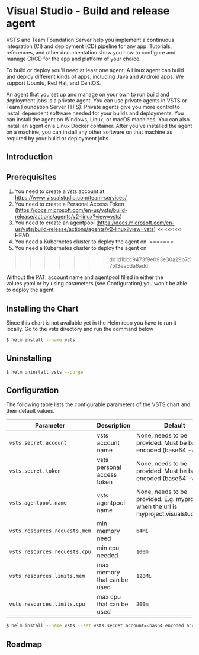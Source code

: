 # Visual Studio - Build and release agent #

VSTS and Team Foundation Server help you implement a continuous integration (CI) and deployment (CD) pipeline for any app. Tutorials, references, and other documentation show you how to configure and manage CI/CD for the app and platform of your choice.

To build or deploy you'll need at least one agent. A Linux agent can build and deploy different kinds of apps, including Java and Android apps. We support Ubuntu, Red Hat, and CentOS.

An agent that you set up and manage on your own to run build and deployment jobs is a private agent. You can use private agents in VSTS or Team Foundation Server (TFS). Private agents give you more control to install dependent software needed for your builds and deployments.
You can install the agent on Windows, Linux, or macOS machines. You can also install an agent on a Linux Docker container.
After you've installed the agent on a machine, you can install any other software on that machine as required by your build or deployment jobs.


## Introduction


## Prerequisites
1. You need to create a vsts account at https://www.visualstudio.com/team-services/
2. You need to create a Personal Access Token (https://docs.microsoft.com/en-us/vsts/build-release/actions/agents/v2-linux?view=vsts)
3. You need to create an agentpool (https://docs.microsoft.com/en-us/vsts/build-release/actions/agents/v2-linux?view=vsts)
<<<<<<< HEAD
4. You need a Kubernetes cluster to deploy the agent on.
=======
4. You need a Kubernetes cluster to deploy the agent on
>>>>>>> dd1d1bbc9473f9e093e30a29b7d75f3ea5da6add

Without the PAT, account name and agentpool filled in either the values.yaml or by using parameters (see Configuration) you won't be able to deploy the agent

## Installing the Chart
Since this chart is not available yet in the Helm repo you have to run it locally. Go to the vsts directory and run the command below
```bash
$ helm install --name vsts .
```

## Uninstalling
```bash
$ helm uninstall vsts --purge
```

## Configuration
The following table lists the configurable parameters of the VSTS chart and their default values.

| Parameter                     | Description                   | Default                                                                               |
| ----------------------------- | ----------------------------  | ------------------------------------------------------------------------------------- |
| `vsts.secret.account`         |  vsts account name            | None, needs to be provided. Must be base64 encoded (base64 -w 0)                      |
| `vsts.secret.token`           |  vsts personal access token   | None, needs to be provided. Must be base64 encoded (base64 -w 0)                      |
| `vsts.agentpool.name`         |  vsts agentpool name          | None, needs to be provided. E.g. myproject when the url is myproject.visualstudio.com |
| `vsts.resources.requests.mem` |  min memory need              | `64Mi`                                                                                |
| `vsts.resources.requests.cpu` |  min cpu needed               | `100m`                                                                                |
| `vsts.resources.limits.mem`   |  max memory that can be used  | `128Mi`                                                                               |
| `vsts.resources.limits.cpu`   |  max cpu that can be used     | `200m`                                                                                |


```bash
$ helm install --name vsts --set vsts.secret.account=<bas64 encoded account name>,vsts.secret.token=<base64 encoded token>,vsts.agentpool.name=<naam> .
```

## Roadmap
